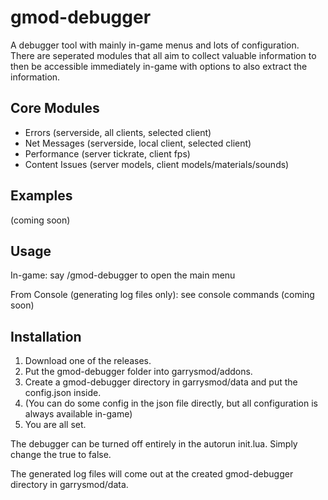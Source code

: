 # gmod-debugger
A debugger tool with mainly in-game menus and lots of configuration. There are seperated modules that all aim to collect valuable information to then be accessible immediately in-game with options to also extract the information.

## Core Modules
- Errors (serverside, all clients, selected client)
- Net Messages (serverside, local client, selected client)
- Performance (server tickrate, client fps)
- Content Issues (server models, client models/materials/sounds)

## Examples
(coming soon)

## Usage
In-game: say /gmod-debugger to open the main menu

From Console (generating log files only): see console commands (coming soon)

## Installation
1. Download one of the releases.
2. Put the gmod-debugger folder into garrysmod/addons.
3. Create a gmod-debugger directory in garrysmod/data and put the config.json inside.
4. (You can do some config in the json file directly, but all configuration is always available in-game)
5. You are all set.

The debugger can be turned off entirely in the autorun init.lua. Simply change the true to false.

The generated log files will come out at the created gmod-debugger directory in garrysmod/data.
